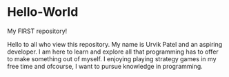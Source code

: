 # Hello-World
My FIRST repository!

Hello to all who view this repository. My name is Urvik Patel and an aspiring developer.
I am here to learn and explore all that programming has to offer to make something out of myself.
I enjoying playing strategy games in my free time and ofcourse, I want to pursue knowledge in programming.
